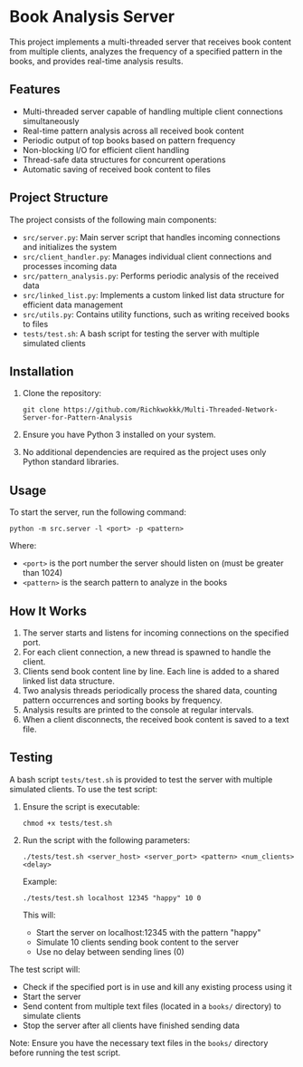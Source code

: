 # Book Analysis Server

This project implements a multi-threaded server that receives book content from multiple clients, analyzes the frequency of a specified pattern in the books, and provides real-time analysis results.

## Features

- Multi-threaded server capable of handling multiple client connections simultaneously
- Real-time pattern analysis across all received book content
- Periodic output of top books based on pattern frequency
- Non-blocking I/O for efficient client handling
- Thread-safe data structures for concurrent operations
- Automatic saving of received book content to files

## Project Structure

The project consists of the following main components:

- `src/server.py`: Main server script that handles incoming connections and initializes the system
- `src/client_handler.py`: Manages individual client connections and processes incoming data
- `src/pattern_analysis.py`: Performs periodic analysis of the received data
- `src/linked_list.py`: Implements a custom linked list data structure for efficient data management
- `src/utils.py`: Contains utility functions, such as writing received books to files
- `tests/test.sh`: A bash script for testing the server with multiple simulated clients

## Installation

1. Clone the repository:
   ```
   git clone https://github.com/Richkwokkk/Multi-Threaded-Network-Server-for-Pattern-Analysis
   ```

2. Ensure you have Python 3 installed on your system.

3. No additional dependencies are required as the project uses only Python standard libraries.

## Usage

To start the server, run the following command:

```
python -m src.server -l <port> -p <pattern>
```
Where:
- `<port>` is the port number the server should listen on (must be greater than 1024)
- `<pattern>` is the search pattern to analyze in the books

## How It Works

1. The server starts and listens for incoming connections on the specified port.
2. For each client connection, a new thread is spawned to handle the client.
3. Clients send book content line by line. Each line is added to a shared linked list data structure.
4. Two analysis threads periodically process the shared data, counting pattern occurrences and sorting books by frequency.
5. Analysis results are printed to the console at regular intervals.
6. When a client disconnects, the received book content is saved to a text file.

## Testing

A bash script `tests/test.sh` is provided to test the server with multiple simulated clients. To use the test script:

1. Ensure the script is executable:
   ```
   chmod +x tests/test.sh
   ```

2. Run the script with the following parameters:
   ```
   ./tests/test.sh <server_host> <server_port> <pattern> <num_clients> <delay>
   ```

   Example:
   ```
   ./tests/test.sh localhost 12345 "happy" 10 0
   ```

   This will:
   - Start the server on localhost:12345 with the pattern "happy"
   - Simulate 10 clients sending book content to the server
   - Use no delay between sending lines (0)

The test script will:
- Check if the specified port is in use and kill any existing process using it
- Start the server
- Send content from multiple text files (located in a `books/` directory) to simulate clients
- Stop the server after all clients have finished sending data

Note: Ensure you have the necessary text files in the `books/` directory before running the test script.